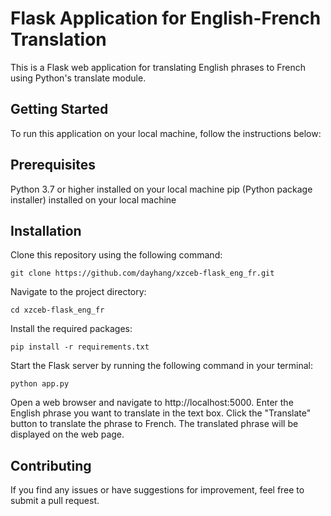 # Flask Application for English-French Translation

This is a Flask web application for translating English phrases to French using Python's translate module.

## Getting Started

To run this application on your local machine, follow the instructions below:

## Prerequisites
Python 3.7 or higher installed on your local machine
pip (Python package installer) installed on your local machine

## Installation
Clone this repository using the following command:

```
git clone https://github.com/dayhang/xzceb-flask_eng_fr.git
```

Navigate to the project directory:

```
cd xzceb-flask_eng_fr
```

Install the required packages:

```
pip install -r requirements.txt
```

Start the Flask server by running the following command in your terminal:

```
python app.py
```

Open a web browser and navigate to http://localhost:5000.
Enter the English phrase you want to translate in the text box.
Click the "Translate" button to translate the phrase to French.
The translated phrase will be displayed on the web page.

## Contributing

If you find any issues or have suggestions for improvement, feel free to submit a pull request.
